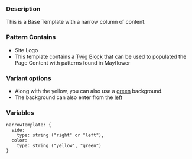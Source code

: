 ### Description
This is a Base Template with a narrow column of content.

### Pattern Contains
* Site Logo
* This template contains a [Twig Block](https://twig.symfony.com/doc/2.x/tags/extends.html) that can be used to populated the Page Content with patterns found in Mayflower

### Variant options
* Along with the yellow, you can also use a [green](./?p=templates-narrow-template-green) background.
* The background can also enter from the [left](./?p=templates-narrow-template-green)

### Variables
~~~
narrowTemplate: {
  side: 
    type: string ("right" or "left"),
  color: 
    type: string ("yellow", "green")
}
~~~

